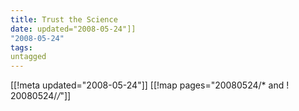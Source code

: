 ```yaml
---
title: Trust the Science
date: updated="2008-05-24"]]
"2008-05-24"
tags:
untagged
---
```

[[!meta updated="2008-05-24"]]
[[!map pages="20080524/* and ! 20080524/*/*"]]

